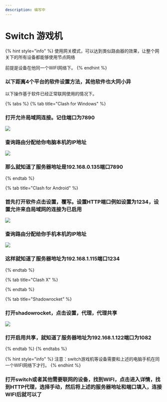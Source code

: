 ```yaml
---
description: 编写中
---
```


# Switch 游戏机

{% hint style="info" %}
使用网关模式，可以达到类似路由器的效果，让整个网关下的所有设备都能够使用节点网络

前提是设备在他同一个WIFI网络下。
{% endhint %}

### 以下距离4个平台的软件设置方法，其他软件也大同小异

以下操作基于软件已经正常联网使用的情况下。

{% tabs %}
{% tab title="Clash for Windows" %}
### 打开允许局域网连接。记住端口为7890

![](.gitbook/assets/image%20%2846%29.png)

### 查询路由分配给你电脑本机的IP地址

![](.gitbook/assets/image%20%2843%29.png)

### 那么就知道了服务器地址是192.168.0.135端口7890
{% endtab %}

{% tab title="Clash for Android" %}
### 首先打开软件点击设置，覆写。设置HTTP端口例如设置为1234，设置允许来自局域网的连接为已启用

![](.gitbook/assets/image%20%2847%29.png)

### 查询路由分配给你手机本机的IP地址

![](.gitbook/assets/image%20%2844%29.png)

### 这样就知道了服务器地址为192.168.1.115端口1234
{% endtab %}

{% tab title="Clash X" %}

{% endtab %}

{% tab title="Shadowrocket" %}
### 打开shadowrocket，点击设置，代理，代理共享

![](.gitbook/assets/image%20%2845%29.png)

### 打开启用共享，就知道了服务器地址为192.168.1.122端口为1082
{% endtab %}
{% endtabs %}

{% hint style="info" %}
注意：switch游戏机等设备需要和上述的电脑手机在同一个WIFI网络下才行。
{% endhint %}

### 打开switch或者其他需要联网的设备，找到WIFI，点击进入详情，找到HTTP代理，选择手动，然后将上述的服务器地址和端口填入，连接WIFI后就可以了

